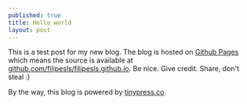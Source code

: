 ```yaml
---
published: true
title: Hello world
layout: post
---
```

This is a test post for my new blog. The blog is hosted on [Github Pages](http://pages.github.com/) which means the source is available at [github.com/filipesls/filipesls.github.io](http://github.com/filipesls/filipesls.github.io). Be nice. Give credit. Share, don't steal :)

By the way, this blog is powered by [tinypress.co](https://tinypress.co).
